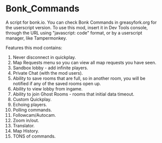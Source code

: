 # Bonk_Commands
A script for bonk.io. You can check Bonk Commands in greasyfork.org for the userscript version. To use this mod, insert it in Dev Tools console, through the URL using "javascript: code" format, or by a userscript manager, like Tampermonkey.


Features this mod contains:
1. Never disconnect in quickplay.
2. Map Requests menu so you can view all map requests you have seen.
3. Sandbox lobby - add infinite players.
4. Private Chat (with the mod users).
5. Ability to save rooms that are full, so in another room, you will be notified if any of the saved rooms open up.
6. Ability to view lobby from ingame.
7. Ability to join Ghost Rooms - rooms that initial data timeout.
8. Custom Quickplay.
9. Echoing players.
10. Polling commands.
11. Followcam/Autocam.
12. Zoom in/out.
13. Translator.
14. Map History.
15. TONS of commands.